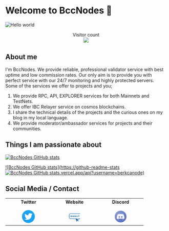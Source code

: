 # Welcome to BccNodes :wave:

<img src="https://raw.githubusercontent.com/sagar-viradiya/sagar-viradiya/master/resources/banner.png" alt="Hello world">

<p align="center"> 
  Visitor count<br>
  <img src="https://profile-counter.glitch.me/sagar-viradiya/count.svg" />
</p>

## About me

I'm BccNodes. We provide reliable, professional validator service with best uptime and low commission rates. Our only aim is to provide you with perfect service with our 24/7 monitoring and highly protected servers. Some of the services we offer to projects and you;

1. We provide RPC, API, EXPLORER services for both Mainnets and TestNets.
2. We offer IBC Relayer service on cosmos blockchains.
3. I share the technical details of the projects and the curious ones on my blog in my local language.
4. We provide moderator/ambassador services for projects and their communities.


## Things I am passionate about

[![BccNodes GitHub stats](https://github-readme-stats.vercel.app/api?username=berkcanode)](https://github.com/berkcanode/github-readme-stats)

[![BccNodes GitHub stats](https://github-readme-stats![BccNodes GitHub stats](https://github-readme-stats.vercel.app/api?username=berkcanode&show_icons=true&theme=dark).vercel.app/api?username=berkcanode)](https://github.com/berkcanode/github-readme-stats)

## Social Media / Contact

<table width="320px" align="center">
    <tbody>
        <tr valign="top">
            <td width="130px" align="center">
            <span><strong>Twitter</strong></span><br><br />
            <a href="https://twitter.com/bccnodes" target="_blank" rel="noopener noreferrer">
            <img height="40px" src="twitter.png">
            </td>
            <td width="130px" align="center">
            <span><strong>Website</strong></span><br><br />
            <a href="https://bccnodes.com/" target="_blank" rel="noopener noreferrer">
            <img height="40px" src="web.png">
            </td>
            <td width="130px" align="center">
            <span><strong>Discord</strong></span><br><br />
            <a href="https://discord.gg/sXPSXw8dUa" target="_blank" rel="noopener noreferrer">
            <img height="40px" src="discord.png">
            </td>
        </tr>
    </tbody>
</table>

<!--
**sagar-viradiya/sagar-viradiya** is a ✨ _special_ ✨ repository because its `README.md` (this file) appears on your GitHub profile.

Here are some ideas to get you started:

- 🔭 I’m currently working on ...
- 🌱 I’m currently learning ...
- 👯 I’m looking to collaborate on ...
- 🤔 I’m looking for help with ...
- 💬 Ask me about ...
- 📫 How to reach me: ...
- 😄 Pronouns: ...
- ⚡ Fun fact: ...
-->
